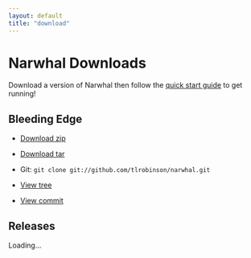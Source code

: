 ```yaml
---
layout: default
title: "download"
---
```


Narwhal Downloads
=================

Download a version of Narwhal then follow the [quick start guide](http://narwhaljs.org/quick-start.html) to get running!

Bleeding Edge
-------------

* [Download zip](http://github.com/tlrobinson/narwhal/zipball/master)
* [Download tar](http://github.com/tlrobinson/narwhal/tarball/master)

* Git: `git clone git://github.com/tlrobinson/narwhal.git`

* [View tree](http://github.com/tlrobinson/narwhal/tree/master)
* [View commit](http://github.com/tlrobinson/narwhal/commit/master)


Releases
--------

<div id="releases-list">Loading...</div>
<script type="text/javascript" charset="utf-8" src="js/releases.js"></script>
<script type="text/javascript" charset="utf-8" src="http://github.com/api/v2/json/repos/show/tlrobinson/narwhal/tags?callback=showreleases"></script>

